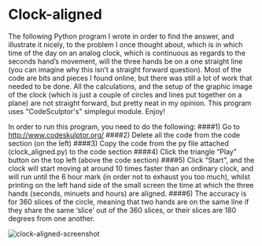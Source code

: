 # Clock-aligned
The following Python program I wrote in order to find the answer, and illustrate it nicely, to the problem I once thought about, which is in which time of the day on an analog clock, which is continuous as regards to the seconds hand’s movement, will the three hands be on a one straight line (you can imagine why this isn’t a straight forward question).
Most of the code are bits and pieces I found online, but there was still a lot of work that needed to be done.
All the calculations, and the setup of the graphic image of the clock (which is just a couple of circles and lines put together on a plane) are not straight forward, but pretty neat in my opinion. This program uses "CodeSculptor's" simplegui module. 
Enjoy! 

In order to run this program, you need to do the following:
####1)	Go to http://www.codeskulptor.org/
####2)	Delete all the code from the code section (on the left)
####3)	Copy the code from the py file attached (clock_aligned.py) to the code section
####4)	Click the triangle “Play” button on the top left (above the code section)
####5)	Click “Start”, and the clock will start moving at around 10 times faster than an ordinary clock, and will run until the 6 hour mark (in order not to exhaust you too much), whilst printing on the left hand side of the small screen the time at which the three hands (seconds, minuets and hours) are aligned.
####6)	The accuracy is for 360 slices of the circle, meaning that two hands are on the same line if they share the same ‘slice’ out of the 360 slices, or their slices are 180 degrees from one another.  

![clock-aligned-screenshot](https://cloud.githubusercontent.com/assets/21333475/20100730/6d0ea50c-a5c7-11e6-8003-789efde9ce1d.png)
